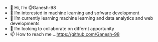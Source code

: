 - 👋 Hi, I’m @Ganesh-98
- 👀 I’m interested in machine learning and sofware development 
- 🌱 I’m currently learning machine learning and data analytics and web developments 
- 💞️ I’m looking to collaborate on differnt apportunity
- 📫 How to reach me ...https://github.com/Ganesh-98

<!---
Ganesh-98/Ganesh-98 is a ✨ special ✨ repository because its `README.md` (this file) appears on your GitHub profile.
You can click the Preview link to take a look at your changes.
--->
